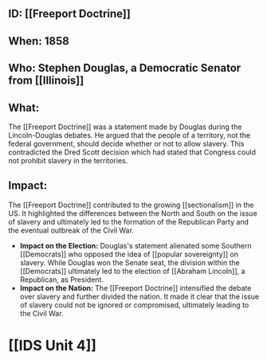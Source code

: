## ID: [[Freeport Doctrine]] 
## When: 1858

## Who: Stephen Douglas, a Democratic Senator from [[Illinois]] 
## What: 
The [[Freeport Doctrine]] was a statement made by Douglas during the Lincoln-Douglas debates.  He argued that the people of a territory, not the federal government, should decide whether or not to allow slavery. This contradicted the Dred Scott decision which had stated that Congress could not prohibit slavery in the territories. 

## Impact: 
The [[Freeport Doctrine]] contributed to the growing [[sectionalism]] in the US. It highlighted the differences between the North and South on the issue of slavery and ultimately led to the formation of the Republican Party and the eventual outbreak of the Civil War. 

* **Impact on the Election:** Douglas's statement alienated some Southern [[Democrats]] who opposed the idea of [[popular sovereignty]] on slavery. While Douglas won the Senate seat, the division within the [[Democrats]] ultimately led to the election of [[Abraham Lincoln]], a Republican, as President. 
* **Impact on the Nation:** The [[Freeport Doctrine]] intensified the debate over slavery and further divided the nation.  It made it clear that the issue of slavery could not be ignored or compromised, ultimately leading to the Civil War. 

# [[IDS Unit 4]]